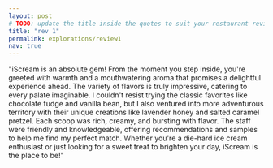 ```yaml
---
layout: post
# TODO: update the title inside the quotes to suit your restaurant review needs
title: "rev 1"
permalink: explorations/review1
nav: true
---
```


"iScream is an absolute gem! From the moment you step inside, you're greeted with warmth and a mouthwatering aroma that promises a delightful experience ahead. The variety of flavors is truly impressive, catering to every palate imaginable. I couldn't resist trying the classic favorites like chocolate fudge and vanilla bean, but I also ventured into more adventurous territory with their unique creations like lavender honey and salted caramel pretzel. Each scoop was rich, creamy, and bursting with flavor. The staff were friendly and knowledgeable, offering recommendations and samples to help me find my perfect match. Whether you're a die-hard ice cream enthusiast or just looking for a sweet treat to brighten your day, iScream is the place to be!"


